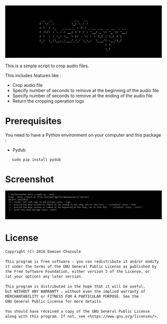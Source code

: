 ![Image](https://raw.githubusercontent.com/DmnChzl/MusicCropper/master/dev/images/music_cropper.png)

This is a simple script to crop audio files.

This includes features like :
- Crop audio file
- Specify number of seconds to remove at the beginning of the audio file
- Specify number of seconds to remove at the ending of the audio file
- Return the cropping operation logs

# Prerequisites

You need to have a Python environment on your computer and this package :

- Pydub

```shell
   sudo pip install pydub
```

# Screenshot

![Image](https://raw.githubusercontent.com/DmnChzl/MusicCropper/master/dev/screenshots/computer.png)

# License

    Copyright (C) 2016 Damien Chazoule

    This program is free software : you can redistribute it and/or modify
    it under the terms of the GNU General Public License as published by
    the Free Software Foundation, either version 3 of the License, or
    (at your option) any later version.

    This program is distributed in the hope that it will be useful,
    but WITHOUT ANY WARRANTY ; without even the implied warranty of
    MERCHANTABILITY or FITNESS FOR A PARTICULAR PURPOSE. See the
    GNU General Public License for more details.

    You should have received a copy of the GNU General Public License
    along with this program. If not, see <https://www.gnu.org/licenses/>.
